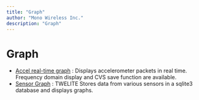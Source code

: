 ```yaml
---
title: "Graph"
author: "Mono Wireless Inc."
description: "Graph"
---
```


# Graph

* [Accel real-time graph](graph_mot.md) : Displays accelerometer packets in real time. Frequency domain display and CVS save function are available.
* [Sensor Graph](graph_sns.md) : TWELITE Stores data from various sensors in a sqlite3 database and displays graphs.